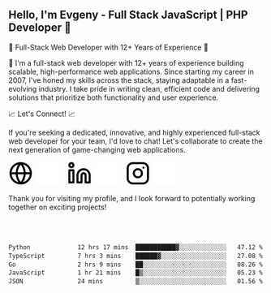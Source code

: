 ## Hello, I'm Evgeny - Full Stack JavaScript | PHP Developer 👋

🚀 Full-Stack Web Developer with 12+ Years of Experience 🚀

👋 I'm a full-stack web developer with 12+ years of experience building scalable, high-performance web applications. Since starting my career in 2007, I've honed my skills across the stack, staying adaptable in a fast-evolving industry. I take pride in writing clean, efficient code and delivering solutions that prioritize both functionality and user experience.

📈 Let's Connect! 📈

If you're seeking a dedicated, innovative, and highly experienced full-stack web developer for your team, I'd love to chat! Let's collaborate to create the next generation of game-changing web applications.

[![website](./img/globe-light.svg)](https://tradiry.com#gh-light-mode-only)
[![website](./img/globe-dark.svg)](https://tradiry.com#gh-dark-mode-only)
&nbsp;&nbsp;
[![website](./img/linkedin-light.svg)](https://www.linkedin.com/in/etulikov#gh-light-mode-only)
[![website](./img/linkedin-dark.svg)](https://www.linkedin.com/in/etulikov#gh-dark-mode-only)
&nbsp;&nbsp;
[![website](./img/instagram-light.svg)](https://www.instagram.com/evgenytulikov/#gh-light-mode-only)
[![website](./img/instagram-dark.svg)](https://www.instagram.com/evgenytulikov/#gh-dark-mode-only)

Thank you for visiting my profile, and I look forward to potentially working together on exciting projects!

<br />
<br />

<!--START_SECTION:waka-->

```txt
Python             12 hrs 17 mins  ███████████▓░░░░░░░░░░░░░   47.12 %
TypeScript         7 hrs 3 mins    ██████▓░░░░░░░░░░░░░░░░░░   27.08 %
Go                 2 hrs 9 mins    ██░░░░░░░░░░░░░░░░░░░░░░░   08.26 %
JavaScript         1 hr 21 mins    █▒░░░░░░░░░░░░░░░░░░░░░░░   05.23 %
JSON               24 mins         ▒░░░░░░░░░░░░░░░░░░░░░░░░   01.56 %
```

<!--END_SECTION:waka-->
